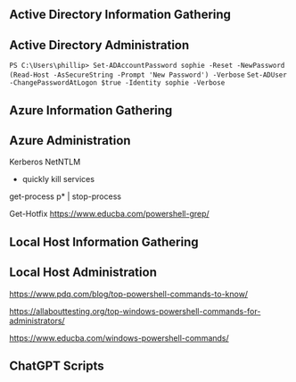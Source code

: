 ## Active Directory Information Gathering

## Active Directory Administration

`PS C:\Users\phillip> Set-ADAccountPassword sophie -Reset -NewPassword (Read-Host -AsSecureString -Prompt 'New Password') -Verbose`
`Set-ADUser -ChangePasswordAtLogon $true -Identity sophie -Verbose`

## Azure Information Gathering

## Azure Administration



Kerberos
NetNTLM



- quickly kill services


get-process p* | stop-process


Get-Hotfix
https://www.educba.com/powershell-grep/

## Local Host Information Gathering



## Local Host Administration



https://www.pdq.com/blog/top-powershell-commands-to-know/

https://allabouttesting.org/top-windows-powershell-commands-for-administrators/

https://www.educba.com/windows-powershell-commands/ 


## ChatGPT Scripts